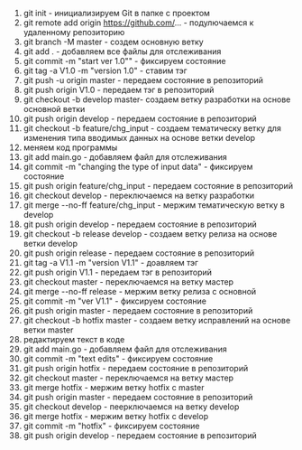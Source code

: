 1.	git init - инициализируем Git в папке с проектом
2.	git remote add origin https://github.com/... - подулючаемся к удаленному репозиторию
3.	git branch -M master - создем основную ветку 
4.	git add . - добавляем все файлы для отслеживания
5.	git commit -m "start ver 1.0"" - фиксируем состояние
6.	git tag -a V1.0 -m "version 1.0" - ставим тэг
7.	git push -u origin master - передаем состояние в репозиторий
8.	git push origin V1.0 - передаем тэг в репозиторий
9.	git checkout -b develop master- создаем ветку разработки на основе основной ветки
10.	git push origin develop - передаем состояние в репозиторий
11.	git checkout -b feature/chg_input - создаем тематическу ветку для изменения типа вводимых данных на основе ветки develop
12.	меняем код программы
13.	git add main.go - добавляем файл для отслеживания
14.	git commit -m "changing the type of input data" - фиксируем состояние
15.	git push origin feature/chg_input - передаем состояние в репозиторий
16.	git checkout develop - переключаемся на ветку разработки
17.	git merge --no-ff feature/chg_input - мержим тематическую ветку в develop
18.	git push origin develop - передаем состояние в репозиторий
19.	git checkout -b release develop - создаем ветку релиза на основе ветки develop
20.	git push origin release - передаем состояние в репозиторий
21.	git tag -a V1.1 -m "version V1.1" - доавляем тэг
22.	git push origin V1.1 - передаем тэг в репозиторий
23.	git checkout master - переключаемся на ветку мастер
24.	git merge --no-ff release - мержим ветку релиза с основной
25.	git commit -m "ver V1.1" - фиксируем состояние
26.	git push origin master - передаем состояние в репозиторий
27.	git checkout -b hotfix master - создаем ветку исправлений на основе ветки master
28.	редактируем текст в коде
29.	git add main.go - добавляем файл для отслеживания
30.	git commit -m "text edits" - фиксируем состояние
31.	git push origin hotfix - передаем состояние в репозиторий
32.	git checkout master - переключаемся на ветку мастер
33.	git merge hotfix - мержим ветку hotfix с master
34.	git push origin master - передаем состояние в репозиторий
35.	git checkout develop - пеерключаемся на ветку develop
36.	git merge hotfix - мержим ветку hotfix с develop
37.	git commit -m "hotfix" - фиксируем состояние
38.	git push origin develop - передаем состояние в репозиторий
